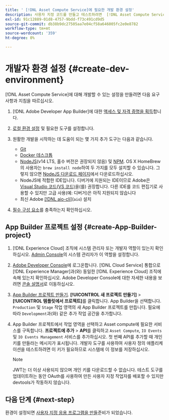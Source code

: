 ```yaml
---
title: ' [!DNL Asset Compute Service]에 필요한 개발 환경 설정'
description: 사용자 지정 코드를 만들고 테스트하려면  [!DNL Asset Compute Service] 의 개발자 환경을 설정하십시오.
exl-id: 91c12889-01d8-4757-9bdd-f73c491cd9d5
source-git-commit: db38b9dc27505aa7e04cf58a646005fc2e0e8782
workflow-type: tm+mt
source-wordcount: '359'
ht-degree: 0%

---
```


# 개발자 환경 설정 {#create-dev-environment}

[!DNL Asset Compute Service]에 대해 개발할 수 있는 설정을 만들려면 다음 요구 사항과 지침을 따르십시오.

1. [!DNL Adobe Developer App Builder]에 대한 [액세스 및 자격 증명을 획득](https://developer.adobe.com/app-builder/docs/getting_started/#acquire-access-and-credentials)합니다.

1. [로컬 환경 설정](https://developer.adobe.com/app-builder/docs/getting_started/#local-environment-set-up) 및 필요한 도구를 설정합니다.

1. 원활한 개발을 시작하는 데 도움이 되는 몇 가지 추가 도구는 다음과 같습니다.

   * [Git](https://git-scm.com/)
   * [Docker 데스크톱](https://www.docker.com/get-started)
   * [NodeJS](https://nodejs.org)(v14 LTS, 홀수 버전은 권장되지 않음) 및 [NPM](https://www.npmjs.com). OS X HomeBrew의 사용자는 `brew install node`하여 두 가지를 모두 설치할 수 있습니다. 그렇지 않으면 [NodeJS 다운로드 페이지](https://nodejs.org/en/)에서 다운로드하십시오.
   * NodeJS에 적합한 IDE입니다. 디버거에 지원되는 IDE이므로 Adobe은 [Visual Studio 코드(VS 코드)](https://code.visualstudio.com)을(를) 권장합니다. 다른 IDE를 코드 편집기로 사용할 수 있지만 고급 사용(예: 디버거)은 아직 지원되지 않습니다
   * 최신 Adobe [[!DNL aio-cli]](https://github.com/adobe/aio-cli)(`aio`) 설치
   <!-- - install using `npm install -g @adobe/aio-cli@7.1.0` -->

1. [필수 구성 요소](/help/using/understand-extensibility.md#prerequisites-and-provisioning)를 충족하는지 확인하십시오.

<!--
>[!NOTE]
>
>For now, use [!DNL Adobe I/O] CLI v7.1.0 of and do not use [!DNL Adobe I/O] CLI v8.
-->

## App Builder 프로젝트 설정 {#create-App-Builder-project}

1. [!DNL Experience Cloud] 조직에 시스템 관리자 또는 개발자 역할이 있는지 확인하십시오. [Admin Console](https://adminconsole.adobe.com/overview)의 시스템 관리자가 이 역할을 설정합니다.

1. [Adobe Developer Console](https://developer.adobe.com/console/user/servicesandapis)에 로그온합니다. [!DNL Cloud Service] 통합으로 [!DNL Experience Manager]과(와) 동일한 [!DNL Experience Cloud] 조직에 속해 있는지 확인하십시오. Adobe Developer Console에 대한 자세한 내용을 보려면 [콘솔 설명서](https://developer.adobe.com/developer-console/docs/guides/)로 이동하십시오.

1. [App Builder 프로젝트 만들기](https://developer.adobe.com/app-builder/docs/getting_started/first_app/). **[!UICONTROL 새 프로젝트 만들기]** > **[!UICONTROL 템플릿에서 프로젝트]**&#x200B;를 클릭합니다. App Builder을 선택합니다. `Production` 및 `Stage` 작업 영역의 새 App Builder 프로젝트를 만듭니다. 필요에 따라 `Development`과(와) 같은 추가 작업 공간을 추가합니다.

1. App Builder 프로젝트에서 작업 영역을 선택하고 Asset compute에 필요한 서비스를 구독합니다. **프로젝트에 추가** > **API**&#x200B;를 클릭하고 `Asset Compute`, `IO Events` 및 `IO Events Management` 서비스를 추가하십시오. 첫 번째 API를 추가할 때 개인 키를 만들라는 메시지가 표시됩니다. 개발자 도구를 사용하여 사용자 정의 애플리케이션을 테스트하려면 이 키가 필요하므로 시스템에 이 정보를 저장하십시오.

   >[!NOTE]
   >
   >JWT는 더 이상 사용되지 않으며 개인 키를 다운로드할 수 없습니다. 테스트 도구를 업데이트하는 동안 OAuth를 사용하여 만든 사용자 지정 작업자를 배포할 수 있지만 devtools가 작동하지 않습니다.

## 다음 단계 {#next-step}

환경이 설정되면 [사용자 지정 응용 프로그램을 만들](develop-custom-application.md)준비가 되었습니다.

<!-- More ideas:
 
* Any steps in the beginning that lead to gotchas later should be called out for caution? For example,
  * don't change some defaults initially
  * know risks when deviating from standard path
  * naming conventions to follow
  * Retrieve and format credentials (YAML file details)

TBD: When aio-cli v8 bugs are resolved, update the AIO CLI install command to remove v7.x reference and instruct users to use the latest version. See CQDOC-18346.

-->
